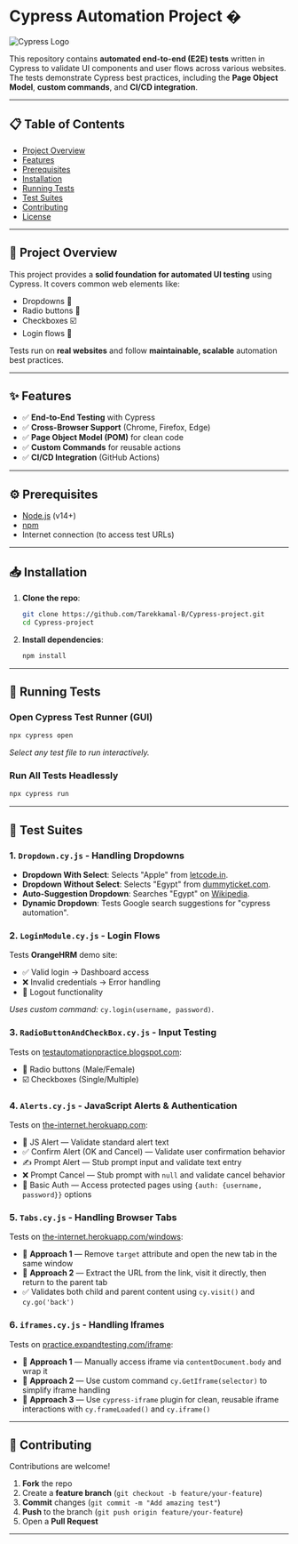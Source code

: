 # Cypress Automation Project �

![Cypress Logo](https://www.cypress.io/static/cypress-io-logo-social-share-8fb8a1db3cdc0b289fad927694ecb415.png)

This repository contains **automated end-to-end (E2E) tests** written in Cypress to validate UI components and user flows across various websites. The tests demonstrate Cypress best practices, including the **Page Object Model**, **custom commands**, and **CI/CD integration**.

---

## 📋 Table of Contents
- [Project Overview](#-project-overview)
- [Features](#-features)
- [Prerequisites](#-prerequisites)
- [Installation](#-installation)
- [Running Tests](#-running-tests)
- [Test Suites](#-test-suites)
- [Contributing](#-contributing)
- [License](#-license)

---

## 🚀 Project Overview
This project provides a **solid foundation for automated UI testing** using Cypress. It covers common web elements like:
- Dropdowns 📌
- Radio buttons 🔘  
- Checkboxes ☑️  
- Login flows 🔐  

Tests run on **real websites** and follow **maintainable, scalable** automation best practices.

---

## ✨ Features
- ✅ **End-to-End Testing** with Cypress  
- ✅ **Cross-Browser Support** (Chrome, Firefox, Edge)  
- ✅ **Page Object Model (POM)** for clean code  
- ✅ **Custom Commands** for reusable actions  
- ✅ **CI/CD Integration** (GitHub Actions)  

---

## ⚙️ Prerequisites
- [Node.js](https://nodejs.org/) (v14+)  
- [npm](https://www.npmjs.com/)  
- Internet connection (to access test URLs)  

---

## 📥 Installation
1. **Clone the repo**:
   ```bash
   git clone https://github.com/Tarekkamal-B/Cypress-project.git
   cd Cypress-project
   ```
2. **Install dependencies**:
   ```bash
   npm install
   ```

---

## 🧪 Running Tests
### Open Cypress Test Runner (GUI)
```bash
npx cypress open
```
*Select any test file to run interactively.*

### Run All Tests Headlessly
```bash
npx cypress run
```

---

## 📂 Test Suites

### 1. `Dropdown.cy.js` - Handling Dropdowns
- **Dropdown With Select**: Selects "Apple" from [letcode.in](https://letcode.in/dropdowns).  
- **Dropdown Without Select**: Selects "Egypt" from [dummyticket.com](https://www.dummyticket.com/).  
- **Auto-Suggestion Dropdown**: Searches "Egypt" on [Wikipedia](https://www.wikipedia.org/).  
- **Dynamic Dropdown**: Tests Google search suggestions for "cypress automation".  

### 2. `LoginModule.cy.js` - Login Flows
Tests **OrangeHRM** demo site:
- ✅ Valid login → Dashboard access  
- ❌ Invalid credentials → Error handling  
- 🔐 Logout functionality  

*Uses custom command:* `cy.login(username, password)`.

### 3. `RadioButtonAndCheckBox.cy.js` - Input Testing  
Tests on [testautomationpractice.blogspot.com](https://testautomationpractice.blogspot.com/):
- 🔘 Radio buttons (Male/Female)  
- ☑️ Checkboxes (Single/Multiple)  

### 4. `Alerts.cy.js` - JavaScript Alerts & Authentication  
Tests on [the-internet.herokuapp.com](https://the-internet.herokuapp.com):
- 🔔 JS Alert — Validate standard alert text  
- ✅ Confirm Alert (OK and Cancel) — Validate user confirmation behavior  
- ✍️ Prompt Alert — Stub prompt input and validate text entry  
- ❌ Prompt Cancel — Stub prompt with `null` and validate cancel behavior  
- 🔐 Basic Auth — Access protected pages using `{auth: {username, password}}` options

### 5. `Tabs.cy.js` - Handling Browser Tabs  
Tests on [the-internet.herokuapp.com/windows](https://the-internet.herokuapp.com/windows):
- 🔗 **Approach 1** — Remove `target` attribute and open the new tab in the same window  
- 🔗 **Approach 2** — Extract the URL from the link, visit it directly, then return to the parent tab  
- ✅ Validates both child and parent content using `cy.visit()` and `cy.go('back')`

### 6. `iframes.cy.js` - Handling Iframes  
Tests on [practice.expandtesting.com/iframe](https://practice.expandtesting.com/iframe):
- 🧩 **Approach 1** — Manually access iframe via `contentDocument.body` and wrap it  
- 🧩 **Approach 2** — Use custom command `cy.GetIframe(selector)` to simplify iframe handling  
- 🧩 **Approach 3** — Use `cypress-iframe` plugin for clean, reusable iframe interactions with `cy.frameLoaded()` and `cy.iframe()`

---

## 🤝 Contributing
Contributions are welcome!  
1. **Fork** the repo  
2. Create a **feature branch** (`git checkout -b feature/your-feature`)  
3. **Commit** changes (`git commit -m "Add amazing test"`)  
4. **Push** to the branch (`git push origin feature/your-feature`)  
5. Open a **Pull Request**  

---


```
